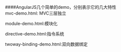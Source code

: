 ####AngularJS几个简单的demo，分别表示它的几大特性  
mvc-demo.html:  MVC三层独立
  
module-demo.html:模块化
  
directive-demo.html:指令系统  

twoway-binding-demo.html:双向数据绑定